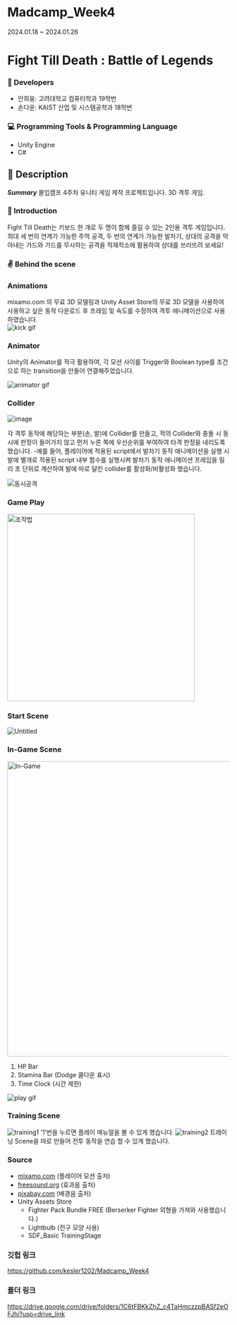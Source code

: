 # Madcamp_Week4 
2024.01.18 ~ 2024.01.26

# Fight Till Death : Battle of Legends 

### 👥 Developers
- 안희웅: 고려대학교 컴퓨터학과 19학번
- 손다윤: KAIST 산업 및 시스템공학과 18학번

### 💻 Programming Tools & Programming Language
- Unity Engine
- C#

## 📢 Description

***Summary***
몰입캠프 4주차 유니티 게임 제작 프로젝트입니다.
3D 격투 게임. 

### 📱 Introduction
Fight Till Death는 키보드 한 개로 두 명이 함께 즐길 수 있는 2인용 격투 게임입니다. 최대 세 번의 연계가 가능한 주먹 공격, 두 번의 연계가 가능한 발차기, 상대의 공격을 막아내는 가드와 가드를 무시하는 공격을 적재적소에 활용하여 상대를 쓰러뜨려 보세요!

### ✌️ Behind the scene

### Animations
mixamo.com 의 무료 3D 모델링과 Unity Asset Store의 무료 3D 모델을 사용하여 사용하고 싶은 동작 다운로드 후 프레임 및 속도를 수정하여 격투 애니메이션으로 사용하였습니다.   
![kick gif](https://github.com/kesler1202/Madcamp_Week4/assets/80826652/90e44543-4a81-488b-b1d9-e282fe34516e)

### Animator
Unity의 Animator를 적극 활용하여, 각 모션 사이를 Trigger와 Boolean type를 조건으로 하는 transition을 만들어 연결해주었습니다. 

![animator gif](https://github.com/kesler1202/MadcampWeek4/assets/80826652/3ad7e1c2-34ba-4b07-8849-6f7f3fe2ddfb)

### Collider
![image](https://github.com/heewoong-ahn/Madcamp_Week4/assets/102745492/46e51423-d099-4d19-87c0-f0bb21cce844)

각 격투 동작에 해당하는 부분(손, 발)에 Collider를 만들고, 적의 Collider와 충돌 시 동시에 판정이 들어가지 않고 먼저 누른 쪽에 우선순위를 부여하여 타격 판정을 내리도록 했습니다.
-예를 들어, 플레이어에 적용된 script에서 발차기 동작 애니메이션을 실행 시 발에 별개로 적용된 script 내부 함수를 실행시켜 발차기 동작 애니메이션 프레임을 밀리 초 단위로 계산하여 발에 따로 달린 collider를 활성화/비활성화 했습니다.

![동시공격](https://github.com/kesler1202/MadcampWeek4/assets/80826652/1ea6cb92-dae8-4039-923c-aaa3769a22c5)

### Game Play
<img width="425" alt="조작법" src="https://github.com/kesler1202/MadcampWeek4/assets/80826652/8be3a0e4-c55b-4446-81bf-a0eedc535f40">

### Start Scene
![Untitled](https://github.com/kesler1202/MadcampWeek4/assets/80826652/30eedce0-92e4-44f8-a128-ac7cb5b4e394)

### In-Game Scene
<img width="669" alt="In-Game" src="https://github.com/kesler1202/MadcampWeek4/assets/80826652/4eeb29bb-9ec6-4111-8074-ae141afbce1b">

1. HP Bar
2. Stamina Bar (Dodge 쿨다운 표시)
3. Time Clock (시간 제한)
   
![play gif](https://github.com/kesler1202/MadcampWeek4/assets/80826652/dc416b94-abfd-403e-8045-bbb246a40f5c)

### Training Scene
![training1](https://github.com/kesler1202/MadcampWeek4/assets/80826652/38f2e0d6-2c68-49de-a046-9fdfe35aa3de)
‘1’번을 누르면 플레이 매뉴얼을 볼 수 있게 했습니다.
![training2](https://github.com/kesler1202/MadcampWeek4/assets/80826652/c7d5423d-8a51-4bfc-b241-a6b6cdddac84)
트레이닝 Scene을 따로 만들어 전투 동작을 연습 할 수 있게 했습니다. 


### Source
- [mixamo.com](http://mixamo.com) (플레이어 모션 출처)
- [freesound.org](http://freesound.org) (효과음 출처)
- [pixabay.com](http://pixabay.com) (배경음 출처)
- Unity Assets Store
    - Fighter Pack Bundle FREE (Berserker Fighter 외형을 가져와 사용했습니다.)
    - Lightbulb (전구 모양 사용)
    - SDF_Basic TrainingStage

### 깃헙 링크
https://github.com/kesler1202/Madcamp_Week4

### 폴더 링크
https://drive.google.com/drive/folders/1C6tFBKkZhZ_c4TaHmczzpBASf2eOFJhi?usp=drive_link
